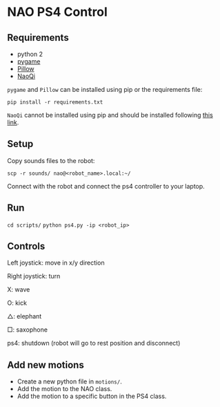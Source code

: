 # NAO PS4 Control

## Requirements
- python 2
- [pygame](https://www.pygame.org/news)
- [Pillow](https://pypi.org/project/Pillow/)
- [NaoQi](http://doc.aldebaran.com/2-1/dev/python/install_guide.html)

`pygame` and `Pillow` can be installed using pip or the requirements file: 

`pip install -r requirements.txt`

`NaoQi` cannot be installed using pip and should be installed following [this link](http://doc.aldebaran.com/2-1/dev/python/install_guide.html).

## Setup
Copy sounds files to the robot:

`scp -r sounds/ nao@<robot_name>.local:~/`

Connect with the robot and connect the ps4 controller to your laptop.

## Run 

`cd scripts/`
`python ps4.py -ip <robot_ip>`

## Controls
Left joystick: move in x/y direction

Right joystick: turn

X: wave

O: kick

△: elephant

□: saxophone

ps4: shutdown (robot will go to rest position and disconnect)


## Add new motions
- Create a new python file in `motions/`.
- Add the motion to the NAO class.
- Add the motion to a specific button in the PS4 class.

